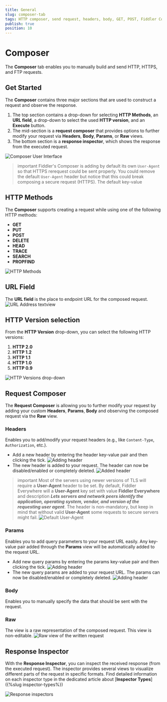 ```yaml
---
title: General
slug: composer-tab
tags: HTTP composer, send request, headers, body, GET, POST, Fiddler Composer
publish: true
position: 10
---
```


# Composer

The __Composer__ tab enables you to manually build and send HTTP, HTTPS, and FTP requests.

## Get Started

The __Composer__ contains three major sections that are used to construct a request and observe the response.

1. The top section contains a drop-down for selecting __HTTP Methods__, an __URL field__, a drop-down to select the used __HTTP version__, and an __Execute__ button.
2. The mid-section is  a __request composer__ that provides options to further modify your request via __Headers__, __Body__, __Params__, or __Raw__ views.
3. The bottom section is a __response inspector__, which shows the response from the executed request.

![Composer User Interface](../../images/composer/composer-sections.png)

>important Fiddler's Composer is adding by default its own `User-Agent` so that HTTPS rerequest could be sent properly. You could remove the default `User-Agent` header but notice that this could break composing a secure request (HTTPS). The default key-value

## HTTP Methods

The __Composer__ supports creating a request while using one of the following HTTP methods:

- __GET__
- __PUT__
- __POST__
- __DELETE__
- __HEAD__
- __TRACE__
- __SEARCH__
- __PROPFIND__

![HTTP Methods](../../images/composer/composer-http-methods.png)

## URL Field

The  __URL field__ is the place to endpoint URL for the composed request.
![URL Address textview](../../images/composer/composer-addresss-bar.png)

## HTTP Version selection

From the __HTTP Version__ drop-down, you can select the following HTTP versions:
1. __HTTP 2.0__
2. __HTTP 1.2__
3. __HTTP 1.1__
4. __HTTP 1.0__
5. __HTTP 0.9__

![HTTP Versions drop-down](../../images/composer/composer-http-version.png)

## Request Composer

The __Request Composer__ is allowing you to further modify your request by adding your custom __Headers__, __Params__, __Body__ and observing the composed request via the __Raw__ view.

### Headers

Enables you to add/modify your request headers (e.g., like `Content-Type`, `Authorization`, etc.). 
 - Add a new header by entering the header key-value pair and then clicking the tick.
 ![Adding header](../../images/composer/composer-headers-before.png)
 - The new header is added to your request. The header can now be disabled/enabled or completely deleted.
  ![Added header](../../images/composer/composer-headers-after.png)

>important Most of the servers using newer versions of TLS will require a **User-Agent** header to be set. By default, Fiddler Everywhere will a **User-Agent** key set with value **Fiddler Everywhere** and description **_Lets servers and network peers identify the application, operating system, vendor, and version of the requesting user agent_**. The header is non-mandatory, but keep in mind that without valid **User-Agent** some requests to secure servers might fail.
![Default User-Agent](../../images/composer/composer-user-agent.png)

### Params

Enables you to add query parameters to your request URL easily. Any key-value pair added through the  __Params__ view will be automatically added to the request URL.
 - Add new query params by entering the params key-value pair and then clicking the tick.
 ![Adding header](../../images/composer/composer-params-before.png)
 - The new query params are added to your request URL. The params can now be disabled/enabled or completely deleted.
 ![Adding header](../../images/composer/composer-params-after.png)


### Body

Enables you to manually specify the data that should be sent with the request.

### Raw

The view is a raw representation of the composed request. This view is non-editable.
![Raw view of the written request](../../images/composer/composer-raw-view.png)

## Response Inspector

With the __Response Inspector__, you can inspect the received response (from the executed request). The inspector provides several views to visualize different parts of the request in specific formats. Find detailed information on each inspector type in the dedicated article about [__Inspector Types__]({%slug inspector-types%})

![Response inspectors](../../images/composer/composer-response-inspectors.png)